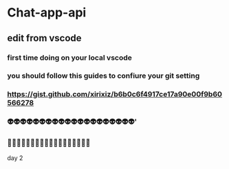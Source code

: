 # Chat-app-api
## edit from vscode 



### first time doing on your local vscode
### you should follow this guides to confiure your git setting 
### https://gist.github.com/xirixiz/b6b0c6f4917ce17a90e00f9b60566278


### 👽👽👽👽👽👽👽👽👽👽👽👽👽👽👽👽👽👽👽👽'
### 🥵🥵🥵🥵🥵🥵🥵🥵🥵🥵🥵🥵🥵🥵🥵🥵🥵🥵



day 2


